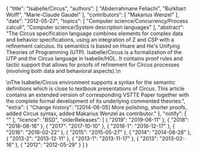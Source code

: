 {
    "title": "Isabelle/Circus",
    "authors": [
        "Abderrahmane Feliachi",
        "Burkhart Wolff",
        "Marie-Claude Gaudel"
    ],
    "contributors": [
        "Makarius Wenzel"
    ],
    "date": "2012-05-27",
    "topics": [
        "Computer science/Concurrency/Process calculi",
        "Computer science/System description languages"
    ],
    "abstract": "The Circus specification language combines elements for complex data and behavior specifications, using an integration of Z and CSP with a refinement calculus. Its semantics is based on Hoare and He's Unifying Theories of Programming (UTP). Isabelle/Circus is a formalization of the UTP and the Circus language in Isabelle/HOL. It contains proof rules and tactic support that allows for proofs of refinement for Circus processes (involving both data and behavioral aspects).\n<p>\nThe Isabelle/Circus environment supports a syntax for the semantic definitions which is close to textbook presentations of Circus. This article contains an extended version of corresponding VSTTE Paper together with the complete formal development of its underlying commented theories.",
    "extra": {
        "Change history": "[2014-06-05] More polishing, shorter proofs, added Circus syntax, added Makarius Wenzel as contributor."
    },
    "notify": [
        ""
    ],
    "licence": "BSD",
    "olderReleases": [
        {
            "2019": "2019-06-11"
        },
        {
            "2018": "2018-08-16"
        },
        {
            "2017": "2017-10-10"
        },
        {
            "2016-1": "2016-12-17"
        },
        {
            "2016": "2016-02-22"
        },
        {
            "2015": "2015-05-27"
        },
        {
            "2014": "2014-08-28"
        },
        {
            "2013-2": "2013-12-11"
        },
        {
            "2013-1": "2013-11-17"
        },
        {
            "2013": "2013-02-16"
        },
        {
            "2012": "2012-05-29"
        }
    ]
}